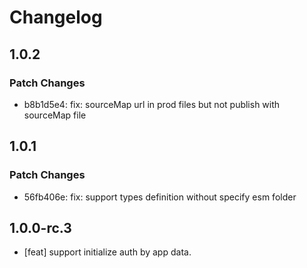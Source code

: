 # Changelog

## 1.0.2

### Patch Changes

- b8b1d5e4: fix: sourceMap url in prod files but not publish with sourceMap file

## 1.0.1

### Patch Changes

- 56fb406e: fix: support types definition without specify esm folder

## 1.0.0-rc.3

- [feat] support initialize auth by app data.
